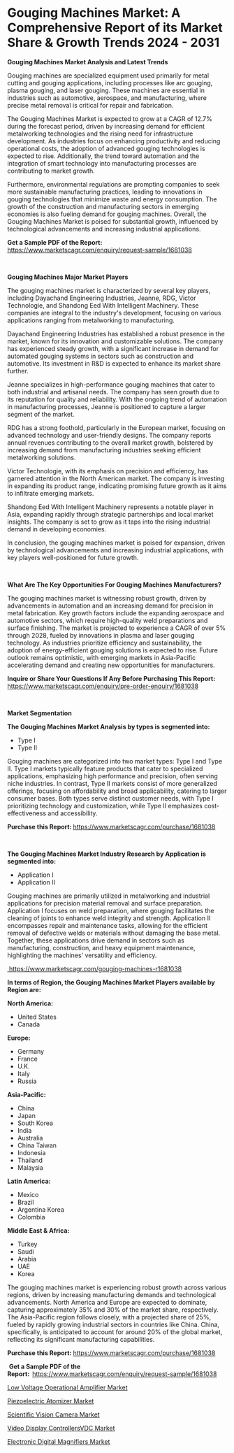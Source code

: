 <p><h1>Gouging Machines Market: A Comprehensive Report of its Market Share & Growth Trends 2024 - 2031</h1></p><p><strong>Gouging Machines Market Analysis and Latest Trends</strong></p>
<p><p>Gouging machines are specialized equipment used primarily for metal cutting and gouging applications, including processes like arc gouging, plasma gouging, and laser gouging. These machines are essential in industries such as automotive, aerospace, and manufacturing, where precise metal removal is critical for repair and fabrication.</p><p>The Gouging Machines Market is expected to grow at a CAGR of 12.7% during the forecast period, driven by increasing demand for efficient metalworking technologies and the rising need for infrastructure development. As industries focus on enhancing productivity and reducing operational costs, the adoption of advanced gouging technologies is expected to rise. Additionally, the trend toward automation and the integration of smart technology into manufacturing processes are contributing to market growth.</p><p>Furthermore, environmental regulations are prompting companies to seek more sustainable manufacturing practices, leading to innovations in gouging technologies that minimize waste and energy consumption. The growth of the construction and manufacturing sectors in emerging economies is also fueling demand for gouging machines. Overall, the Gouging Machines Market is poised for substantial growth, influenced by technological advancements and increasing industrial applications.</p></p>
<p><strong>Get a Sample PDF of the Report:&nbsp;</strong> <a href="https://www.marketscagr.com/enquiry/request-sample/1681038?utm_campaign=1573&utm_medium=2&utm_source=Github&utm_content=ia&utm_term=13102024&utm_id=gouging-machines">https://www.marketscagr.com/enquiry/request-sample/1681038</a></p>
<p>&nbsp;</p>
<p><strong>Gouging Machines Major Market Players</strong></p>
<p><p>The gouging machines market is characterized by several key players, including Dayachand Engineering Industries, Jeanne, RDG, Victor Technologie, and Shandong Eed With Intelligent Machinery. These companies are integral to the industry's development, focusing on various applications ranging from metalworking to manufacturing.</p><p>Dayachand Engineering Industries has established a robust presence in the market, known for its innovation and customizable solutions. The company has experienced steady growth, with a significant increase in demand for automated gouging systems in sectors such as construction and automotive. Its investment in R&D is expected to enhance its market share further.</p><p>Jeanne specializes in high-performance gouging machines that cater to both industrial and artisanal needs. The company has seen growth due to its reputation for quality and reliability. With the ongoing trend of automation in manufacturing processes, Jeanne is positioned to capture a larger segment of the market.</p><p>RDG has a strong foothold, particularly in the European market, focusing on advanced technology and user-friendly designs. The company reports annual revenues contributing to the overall market growth, bolstered by increasing demand from manufacturing industries seeking efficient metalworking solutions.</p><p>Victor Technologie, with its emphasis on precision and efficiency, has garnered attention in the North American market. The company is investing in expanding its product range, indicating promising future growth as it aims to infiltrate emerging markets.</p><p>Shandong Eed With Intelligent Machinery represents a notable player in Asia, expanding rapidly through strategic partnerships and local market insights. The company is set to grow as it taps into the rising industrial demand in developing economies.</p><p>In conclusion, the gouging machines market is poised for expansion, driven by technological advancements and increasing industrial applications, with key players well-positioned for future growth.</p></p>
<p>&nbsp;</p>
<p><strong>What Are The Key Opportunities For Gouging Machines Manufacturers?</strong></p>
<p><p>The gouging machines market is witnessing robust growth, driven by advancements in automation and an increasing demand for precision in metal fabrication. Key growth factors include the expanding aerospace and automotive sectors, which require high-quality weld preparations and surface finishing. The market is projected to experience a CAGR of over 5% through 2028, fueled by innovations in plasma and laser gouging technology. As industries prioritize efficiency and sustainability, the adoption of energy-efficient gouging solutions is expected to rise. Future outlook remains optimistic, with emerging markets in Asia-Pacific accelerating demand and creating new opportunities for manufacturers.</p></p>
<p><strong>Inquire or Share Your Questions If Any Before Purchasing This Report:</strong> <a href="https://www.marketscagr.com/enquiry/pre-order-enquiry/1681038?utm_campaign=1573&utm_medium=2&utm_source=Github&utm_content=ia&utm_term=13102024&utm_id=gouging-machines">https://www.marketscagr.com/enquiry/pre-order-enquiry/1681038</a></p>
<p>&nbsp;</p>
<p><strong>Market Segmentation</strong></p>
<p><strong>The Gouging Machines Market Analysis by types is segmented into:</strong></p>
<p><ul><li>Type I</li><li>Type II</li></ul></p>
<p><p>Gouging machines are categorized into two market types: Type I and Type II. Type I markets typically feature products that cater to specialized applications, emphasizing high performance and precision, often serving niche industries. In contrast, Type II markets consist of more generalized offerings, focusing on affordability and broad applicability, catering to larger consumer bases. Both types serve distinct customer needs, with Type I prioritizing technology and customization, while Type II emphasizes cost-effectiveness and accessibility.</p></p>
<p><strong>Purchase this Report:&nbsp;</strong><a href="https://www.marketscagr.com/purchase/1681038?utm_campaign=1573&utm_medium=2&utm_source=Github&utm_content=ia&utm_term=13102024&utm_id=gouging-machines">https://www.marketscagr.com/purchase/1681038</a></p>
<p>&nbsp;</p>
<p><strong>The Gouging Machines Market Industry Research by Application is segmented into:</strong></p>
<p><ul><li>Application I</li><li>Application II</li></ul></p>
<p><p>Gouging machines are primarily utilized in metalworking and industrial applications for precision material removal and surface preparation. Application I focuses on weld preparation, where gouging facilitates the cleaning of joints to enhance weld integrity and strength. Application II encompasses repair and maintenance tasks, allowing for the efficient removal of defective welds or materials without damaging the base metal. Together, these applications drive demand in sectors such as manufacturing, construction, and heavy equipment maintenance, highlighting the machines' versatility and efficiency.</p></p>
<p><a href="https://www.marketscagr.com/gouging-machines-r1681038?utm_campaign=1573&utm_medium=2&utm_source=Github&utm_content=ia&utm_term=13102024&utm_id=gouging-machines">&nbsp;https://www.marketscagr.com/gouging-machines-r1681038</a></p>
<p><strong>In terms of Region, the Gouging Machines Market Players available by Region are:</strong></p>
<p>
    <p> <strong> North America: </strong>
        <ul>
            <li>United States</li>
            <li>Canada</li>
        </ul>
        </p> 
    <p> <strong> Europe: </strong>
        <ul>
            <li>Germany</li>
            <li>France</li>
            <li>U.K.</li>
            <li>Italy</li>
            <li>Russia</li>
        </ul>
        </p> 
    <p> <strong> Asia-Pacific: </strong>
        <ul>
            <li>China</li>
            <li>Japan</li>
            <li>South Korea</li>
            <li>India</li>
            <li>Australia</li>
            <li>China Taiwan</li>
            <li>Indonesia</li>
            <li>Thailand</li>
            <li>Malaysia</li>
        </ul>
        </p> 
    <p> <strong> Latin America: </strong>
        <ul>
            <li>Mexico</li>
            <li>Brazil</li>
            <li>Argentina Korea</li>
            <li>Colombia</li>
        </ul>
        </p> 
    <p> <strong> Middle East & Africa: </strong>
        <ul>
            <li>Turkey</li>
            <li>Saudi</li>
            <li>Arabia</li>
            <li>UAE</li>
            <li>Korea</li>
        </ul>
    </p>
    </p>
<p><p>The gouging machines market is experiencing robust growth across various regions, driven by increasing manufacturing demands and technological advancements. North America and Europe are expected to dominate, capturing approximately 35% and 30% of the market share, respectively. The Asia-Pacific region follows closely, with a projected share of 25%, fueled by rapidly growing industrial sectors in countries like China. China, specifically, is anticipated to account for around 20% of the global market, reflecting its significant manufacturing capabilities.</p></p>
<p><strong>Purchase this Report: </strong><a href="https://www.marketscagr.com/purchase/1681038?utm_campaign=1573&utm_medium=2&utm_source=Github&utm_content=ia&utm_term=13102024&utm_id=gouging-machines">https://www.marketscagr.com/purchase/1681038</a></p>
<p>&nbsp;<strong>Get a Sample PDF of the Report:&nbsp;&nbsp;</strong><a href="https://www.marketscagr.com/enquiry/request-sample/1681038?utm_campaign=1573&utm_medium=2&utm_source=Github&utm_content=ia&utm_term=13102024&utm_id=gouging-machines">https://www.marketscagr.com/enquiry/request-sample/1681038</a></p>
<p><strong></strong></p>
<p><p><a href="https://www.linkedin.com/pulse/low-voltage-operational-amplifier-industry-sector-market-dynamics-4wype?utm_campaign=1573&utm_medium=2&utm_source=Github&utm_content=ia&utm_term=13102024&utm_id=gouging-machines">Low Voltage Operational Amplifier Market</a></p><p><a href="https://www.linkedin.com/pulse/piezoelectric-atomizer-market-dynamics-application-types-emerging-k8hle?utm_campaign=1573&utm_medium=2&utm_source=Github&utm_content=ia&utm_term=13102024&utm_id=gouging-machines">Piezoelectric Atomizer Market</a></p><p><a href="https://www.linkedin.com/pulse/global-scientific-vision-camera-industry-research-report-competitive-snrbe?utm_campaign=1573&utm_medium=2&utm_source=Github&utm_content=ia&utm_term=13102024&utm_id=gouging-machines">Scientific Vision Camera Market</a></p><p><a href="https://www.linkedin.com/pulse/global-video-display-controllersvdc-market-analysis-key-kzuuf?utm_campaign=1573&utm_medium=2&utm_source=Github&utm_content=ia&utm_term=13102024&utm_id=gouging-machines">Video Display ControllersVDC Market</a></p><p><a href="https://www.linkedin.com/pulse/market-leaders-laggards-global-electronic-digital-magnifiers-q5rhf?utm_campaign=1573&utm_medium=2&utm_source=Github&utm_content=ia&utm_term=13102024&utm_id=gouging-machines">Electronic Digital Magnifiers Market</a></p></p>